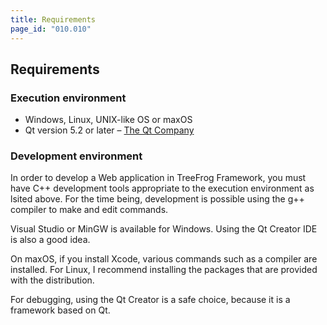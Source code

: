```yaml
---
title: Requirements
page_id: "010.010"
---
```


## Requirements

### Execution environment

* Windows, Linux, UNIX-like OS or maxOS
* Qt version 5.2 or later – [The Qt Company](https://www.qt.io/)

### Development environment

In order to develop a Web application in TreeFrog Framework, you must have C++ development tools appropriate to the execution environment as lsited above. For the time being, development is possible using the g++ compiler to make and edit commands.

Visual Studio or MinGW is available for Windows. Using the Qt Creator IDE is also a good idea.

On maxOS, if you install Xcode, various commands such as a compiler are installed. For Linux, I recommend installing the packages that are provided with the distribution.

For debugging, using the Qt Creator is a safe choice, because it is a framework based on Qt.

